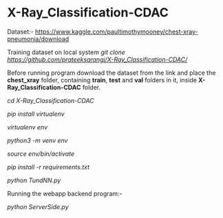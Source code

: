 # X-Ray_Classification-CDAC

Dataset:- https://www.kaggle.com/paultimothymooney/chest-xray-pneumonia/download

Training dataset on local system
*git clone https://github.com/prateeksarangi/X-Ray_Classification-CDAC/*


Before running program download the dataset from the link and place the **chest_xray** folder, containing **train**, **test** and **val** folders in it, inside **X-Ray_Classification-CDAC** folder.



*cd X-Ray_Classification-CDAC*

*pip install virtualenv*

*virtualenv env*

*python3 -m venv env*

*source env/bin/activate*

*pip install -r requirements.txt*

*python TundNN.py*



Running the webapp backend program:-

*python ServerSide.py*
